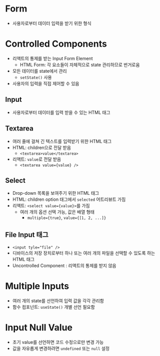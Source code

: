# Form

- 사용자로부터 데이터 입력을 받기 위한 형식

# Controlled Components

- 리액트의 통제를 받는 Input Form Element
  - HTML Form: 각 요소들이 자체적으로 state 관리하므로 번거로움
- 모든 데이터를 state에서 관리
  - `setState()` 사용
- 사용자의 입력을 직접 제어할 수 있음

## Input

- 사용자로부터 데이터를 입력 받을 수 있는 HTML 태그

## Textarea

- 여러 줄에 걸쳐 긴 텍스트를 입력받기 위한 HTML 태그
- HTML: children으로 전달 받음
  - `<textarea>value</textarea>`
- 리액트: `value`로 전달 받음
  - `<textarea value={value} />`

## Select

- Drop-down 목록을 보여주기 위한 HTML 태그
- HTML: children option 태그에서 `selected` 어트리뷰트 가짐
- 리액트: `<select value={value}>`를 가짐
  - 여러 개의 옵션 선택 가능, 값은 배열 형태
    - `multiple={true}`, `value={[1, 2, ...]}`

## File Input 태그

- `<input tyle="file" />`
- 디바이스의 저장 장치로부터 하나 또는 여러 개의 파일을 선택할 수 있도록 하는 HTML 태그
- Uncontrolled Component : 리액트의 통제를 받지 않음

# Multiple Inputs

- 여러 개의 state를 선언하여 입력 값을 각각 관리함
- 함수 컴포넌트: `useState()` 개별 선언 필요함

# Input Null Value

- 초기 value를 선언하면 코드 수정으로만 변경 가능
- 값을 자유롭게 변경하려면 `undefined` 또는 `null` 설정
